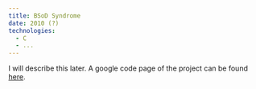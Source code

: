 ```yaml
---
title: BSoD Syndrome
date: 2010 (?)
technologies:
  - C
  - ...
---
```

I will describe this later. A google code page of the project can be
found <a href="http://code.google.com/p/bsod-syndrome/" target="_blank">here</a>.

